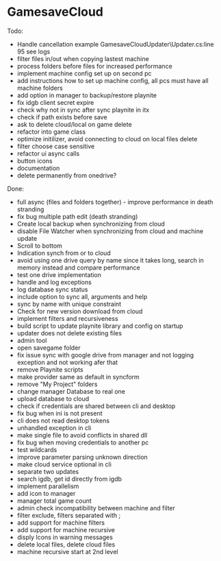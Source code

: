 # GamesaveCloud

Todo:
- Handle cancellation example GamesaveCloudUpdater\Updater.cs:line 95 see logs
- filter files in/out when copying lastest machine
- process folders before files for increased performance
- implement machine config set up on second pc
- add instructions how to set up machine config, all pcs must have all machine folders
- add option in manager to backup/restore playnite
- fix idgb client secret expire
- check why not in sync after sync playnite in itx
- check if path exists before save
- ask to delete cloud/local on game delete
- refactor into game class
- optimize initilizer, avoid connecting to cloud on local files delete
- filter choose case sensitive
- refactor ui async calls
- button icons
- documentation
- delete permanently from onedrive?

Done:
- full async (files and folders together) - improve performance in death stranding
- fix bug multiple path edit (death stranding)
- Create local backup when synchronizing from cloud
- disable File Watcher when synchronizing from cloud and machine update
- Scroll to bottom
- Indication synch from or to cloud
- avoid using one drive query by name since it takes long, search in memory instead and compare performance
- test one drive implementation
- handle and log exceptions
- log database sync status
- include option to sync all, arguments and help
- sync by name with unique constraint
- Check for new version download from cloud
- implement filters and recursiveness
- build script to update playnite library and config on startup
- updater does not delete existing files
- admin tool
- open savegame folder
- fix issue sync with google drive from manager and not logging exception and not working afer that
- remove Playnite scripts
- make provider same as default in syncform
- remove "My Project" folders
- change manager Database to real one
- upload database to cloud
- check if credentials are shared between cli and desktop
- fix bug when ini is not present
- cli does not read desktop tokens
- unhandled exception in cli
- make single file to avoid conflicts in shared dll
- fix bug when moving credentials to another pc
- test wildcards
- improve parameter parsing unknown direction
- make cloud service optional in cli
- separate two updates
- search igdb, get id directly from igdb
- implement parallelism
- add icon to manager
- manager total game count
- admin check incompatibility between machine and filter
- filter exclude, filters separated with ;
- add support for machine filters
- add support for machine recursive
- disply Icons in warning messages
- delete local files, delete cloud files
- machine recursive start at 2nd level